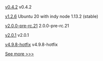 
[v0.4.2](https://github.com/hyperledger/indy-vdr/releases/tag/v0.4.2) v0.4.2

[v1.2.6](https://github.com/hyperledger/indy-node-container/releases/tag/v1.2.6) Ubuntu 20 with indy node 1.13.2 (stable)

[v2.0.0-pre-rc.21](https://github.com/hyperledger/iroha/releases/tag/v2.0.0-pre-rc.21) 2.0.0-pre-rc.21

[v2.0.1](https://github.com/hyperledger/indy-shared-gha/releases/tag/v2.0.1) v2.0.1

[v4.9.8-hotfix](https://github.com/hyperledger/web3j/releases/tag/v4.9.8-hotfix) v4.9.8-hotfix


[See more >>>](https://start-here.hyperledger.org/releases)
